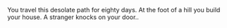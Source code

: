 You travel this desolate path for eighty days. At the foot of a hill you build your house.
A stranger knocks on your door..